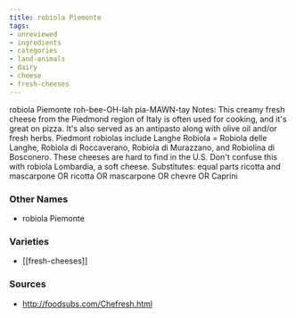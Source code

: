 ```yaml
---
title: robiola Piemonte
tags:
- unreviewed
- ingredients
- categories
- land-animals
- dairy
- cheese
- fresh-cheeses
---
```

robiola Piemonte roh-bee-OH-lah pia-MAWN-tay Notes: This creamy fresh cheese from the Piedmond region of Italy is often used for cooking, and it's great on pizza. It's also served as an antipasto along with olive oil and/or fresh herbs. Piedmont robiolas include Langhe Robiola = Robiola delle Langhe, Robiola di Roccaverano, Robiola di Murazzano, and Robiolina di Bosconero. These cheeses are hard to find in the U.S. Don't confuse this with robiola Lombardia, a soft cheese. Substitutes: equal parts ricotta and mascarpone OR ricotta OR mascarpone OR chevre OR Caprini

### Other Names

* robiola Piemonte

### Varieties

* [[fresh-cheeses]]

### Sources
* http://foodsubs.com/Chefresh.html
